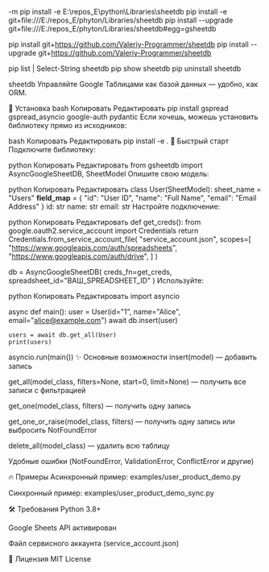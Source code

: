 -m pip install -e E:\repos_E\python\Libraries\sheetdb
pip install -e git+file:///E:/repos_E/phyton/Libraries/sheetdb
pip install --upgrade git+file:///E:/repos_E/phyton/Libraries/sheetdb#egg=gsheetdb

pip install git+https://github.com/Valeriy-Programmer/sheetdb
pip install --upgrade git+https://github.com/Valeriy-Programmer/sheetdb

pip list | Select-String sheetdb
pip show sheetdb
pip uninstall sheetdb

sheetdb
Управляйте Google Таблицами как базой данных — удобно, как ORM.

🚀 Установка
bash
Копировать
Редактировать
pip install gspread gspread_asyncio google-auth pydantic
Если хочешь, можешь установить библиотеку прямо из исходников:

bash
Копировать
Редактировать
pip install -e .
🔧 Быстрый старт
Подключите библиотеку:

python
Копировать
Редактировать
from gsheetdb import AsyncGoogleSheetDB, SheetModel
Опишите свою модель:

python
Копировать
Редактировать
class User(SheetModel):
sheet_name = "Users"
**field_map** = {
"id": "User ID",
"name": "Full Name",
"email": "Email Address"
}
id: str
name: str
email: str
Настройте подключение:

python
Копировать
Редактировать
def get_creds():
from google.oauth2.service_account import Credentials
return Credentials.from_service_account_file(
"service_account.json",
scopes=[
"https://www.googleapis.com/auth/spreadsheets",
"https://www.googleapis.com/auth/drive",
]
)

db = AsyncGoogleSheetDB(
creds_fn=get_creds,
spreadsheet_id="ВАШ_SPREADSHEET_ID"
)
Используйте:

python
Копировать
Редактировать
import asyncio

async def main():
user = User(id="1", name="Alice", email="alice@example.com")
await db.insert(user)

    users = await db.get_all(User)
    print(users)

asyncio.run(main())
✨ Основные возможности
insert(model) — добавить запись

get_all(model_class, filters=None, start=0, limit=None) — получить все записи с фильтрацией

get_one(model_class, filters) — получить одну запись

get_one_or_raise(model_class, filters) — получить одну запись или выбросить NotFoundError

delete_all(model_class) — удалить всю таблицу

Удобные ошибки (NotFoundError, ValidationError, ConflictError и другие)

🔥 Примеры
Асинхронный пример: examples/user_product_demo.py

Синхронный пример: examples/user_product_demo_sync.py

🛠 Требования
Python 3.8+

Google Sheets API активирован

Файл сервисного аккаунта (service_account.json)

📄 Лицензия
MIT License
